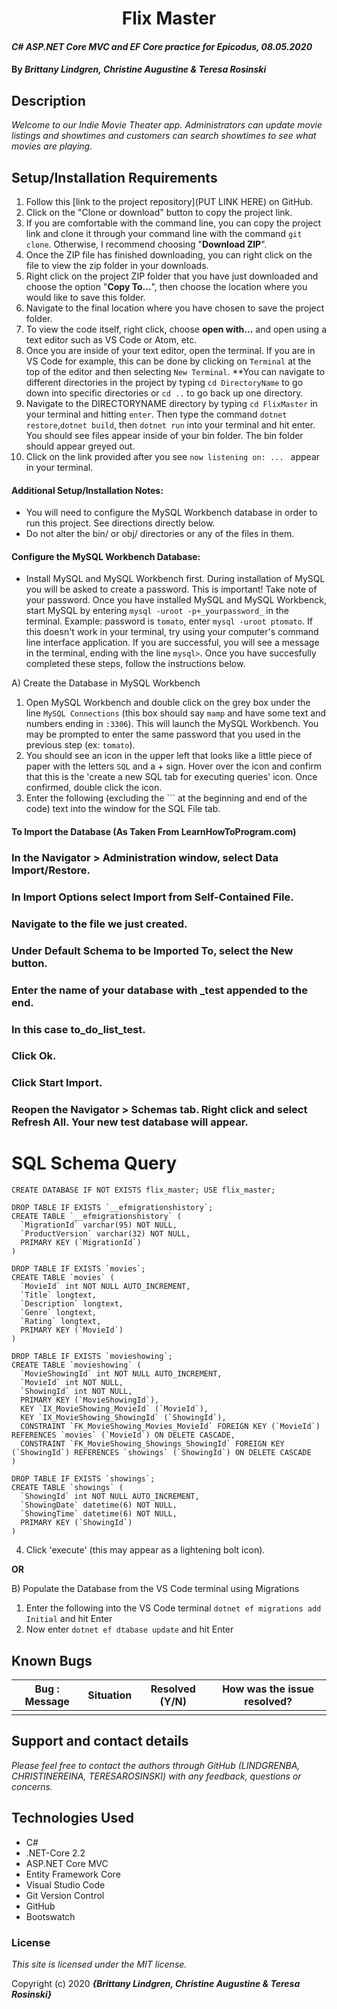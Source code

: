# <h1 align = "center"> Flix Master
  
#### _C# ASP.NET Core MVC and EF Core practice for Epicodus, 08.05.2020_

#### By _**Brittany Lindgren, Christine Augustine & Teresa Rosinski**_


## Description

_Welcome to our Indie Movie Theater app. Administrators can update movie listings and showtimes and customers can search showtimes to see what movies are playing._ 

## Setup/Installation Requirements

  1. Follow this [link to the project repository](PUT LINK HERE) on GitHub.  
  2. Click on the "Clone or download" button to copy the project link.     
  3. If you are comfortable with the command line, you can copy the project link and clone it through your command line with the command `git clone`. Otherwise, I recommend choosing "**Download ZIP**".     
   4. Once the ZIP file has finished downloading, you can right click on the file to view the zip folder in your downloads.     
  5. Right click on the project ZIP folder that you have just downloaded and choose the option "**Copy To...**", then choose the location where you would like to save this folder.      
  6. Navigate to the final location where you have chosen to save the project folder.      
  7. To view the code itself, right click, choose **open with...** and open using a text editor such as VS Code or Atom, etc.
  8. Once you are inside of your text editor, open the terminal. If you are in VS Code for example, this can be done by clicking on `Terminal` at the top of the editor and then selecting `New Terminal`. **You can navigate to different directories in the project by typing `cd DirectoryName` to go down into specific directories or `cd ..` to go back up one directory. 
  9. Navigate to the DIRECTORYNAME directory by typing `cd FlixMaster` in your terminal and hitting `enter`. Then type the command `dotnet restore`,`dotnet build`, then `dotnet run` into your terminal and hit enter. You should see files appear inside of your bin folder. The bin folder should appear greyed out. 
  10. Click on the link provided after you see `now listening on: ... ` appear in your terminal.


#### Additional Setup/Installation Notes:

* You will need to configure the MySQL Workbench database in order to run this project. See directions directly below.   
* Do not alter the bin/ or obj/ directories or any of the files in them.

#### Configure the MySQL Workbench Database:
* Install MySQL and MySQL Workbench first. During installation of MySQL you will be asked to create a password. This is important! Take note of your password. Once you have installed MySQL and MySQL Workbenck, start MySQL by entering `mysql -uroot -p+_yourpassword_` in the terminal. Example: password is `tomato`, enter `mysql -uroot ptomato`. If this doesn't work in your terminal, try using your computer's command line interface application. If you are successful, you will see a message in the terminal, ending with the line `mysql>`. Once you have succesfully completed these steps, follow the instructions below.

A) Create the Database in MySQL Workbench
1. Open MySQL Workbench and double click on the grey box under the line `MySQL Connections` (this box should say `mamp` and have some text and numbers ending in `:3306`). This will launch the MySQL Workbench. You may be prompted to enter the same password that you used in the previous step (ex: `tomato`). 
2. You should see an icon in the upper left that looks like a little piece of paper with the letters `SQL` and a + sign. Hover over the icon and confirm that this is the 'create a new SQL tab for executing queries' icon. Once confirmed, double click the icon.
3. Enter the following (excluding the ``` at the beginning and end of the code) text into the window for the SQL File tab.

#### To Import the Database (As Taken From LearnHowToProgram.com)

### In the Navigator > Administration window, select Data Import/Restore.
### In Import Options select Import from Self-Contained File.
### Navigate to the file we just created.
### Under Default Schema to be Imported To, select the New button.
### Enter the name of your database with _test appended to the end.
### In this case to_do_list_test.
### Click Ok.
### Click Start Import.
### Reopen the Navigator > Schemas tab. Right click and select Refresh All. Your new test database will appear.

# SQL Schema Query #

``` 
CREATE DATABASE IF NOT EXISTS flix_master; USE flix_master;

DROP TABLE IF EXISTS `__efmigrationshistory`;
CREATE TABLE `__efmigrationshistory` (
  `MigrationId` varchar(95) NOT NULL,
  `ProductVersion` varchar(32) NOT NULL,
  PRIMARY KEY (`MigrationId`)
) 

DROP TABLE IF EXISTS `movies`;
CREATE TABLE `movies` (
  `MovieId` int NOT NULL AUTO_INCREMENT,
  `Title` longtext,
  `Description` longtext,
  `Genre` longtext,
  `Rating` longtext,
  PRIMARY KEY (`MovieId`)
)

DROP TABLE IF EXISTS `movieshowing`;
CREATE TABLE `movieshowing` (
  `MovieShowingId` int NOT NULL AUTO_INCREMENT,
  `MovieId` int NOT NULL,
  `ShowingId` int NOT NULL,
  PRIMARY KEY (`MovieShowingId`),
  KEY `IX_MovieShowing_MovieId` (`MovieId`),
  KEY `IX_MovieShowing_ShowingId` (`ShowingId`),
  CONSTRAINT `FK_MovieShowing_Movies_MovieId` FOREIGN KEY (`MovieId`) REFERENCES `movies` (`MovieId`) ON DELETE CASCADE,
  CONSTRAINT `FK_MovieShowing_Showings_ShowingId` FOREIGN KEY (`ShowingId`) REFERENCES `showings` (`ShowingId`) ON DELETE CASCADE
) 

DROP TABLE IF EXISTS `showings`;
CREATE TABLE `showings` (
  `ShowingId` int NOT NULL AUTO_INCREMENT,
  `ShowingDate` datetime(6) NOT NULL,
  `ShowingTime` datetime(6) NOT NULL,
  PRIMARY KEY (`ShowingId`)
) 

 ```

4. Click 'execute' (this may appear as a lightening bolt icon).

**OR**

B) Populate the Database from the VS Code terminal using Migrations
1. Enter the following into the VS Code terminal `dotnet ef migrations add Initial` and hit Enter
2. Now enter `dotnet ef dtabase update` and hit Enter


## Known Bugs

| Bug : Message |  Situation  | Resolved (Y/N) |  How was the issue resolved?  |
| ------- | ----- | ------ | ------- |
|  |  |  |  |


## Support and contact details

_Please feel free to contact the authors through GitHub (LINDGRENBA, CHRISTINEREINA, TERESAROSINSKI) with any feedback, questions or concerns._


## Technologies Used

* C#
* .NET-Core 2.2
* ASP.NET Core MVC
* Entity Framework Core
* Visual Studio Code
* Git Version Control
* GitHub
* Bootswatch


### License

*This site is licensed under the MIT license.*

Copyright (c) 2020 **_{Brittany Lindgren, Christine Augustine & Teresa Rosinski}_**
